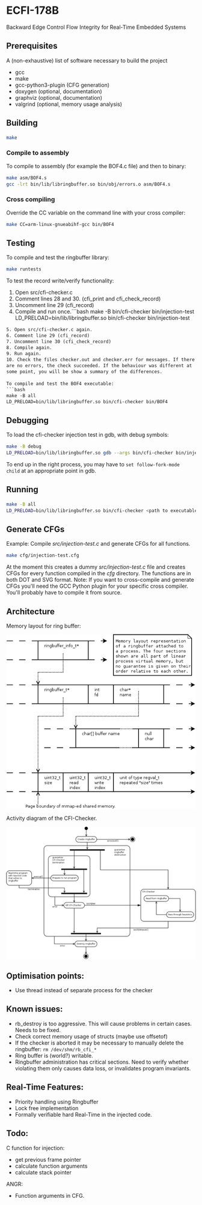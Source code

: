 # ECFI-178B
Backward Edge Control Flow Integrity for Real-Time Embedded Systems

## Prerequisites
A (non-exhaustive) list of software necessary to build the project

- gcc
- make
- gcc-python3-plugin (CFG generation)
- doxygen (optional, documentation)
- graphviz (optional, documentation)
- valgrind (optional, memory usage analysis)

## Building
```bash
make
```

### Compile to assembly ###
To compile to assembly (for example the BOF4.c file) and then to binary:
```bash
make asm/BOF4.s
gcc -lrt bin/lib/libringbuffer.so bin/obj/errors.o asm/BOF4.s
```

### Cross compiling
Override the CC variable on the command line with your cross compiler:
```bash
make CC=arm-linux-gnueabihf-gcc bin/BOF4
```

## Testing
To compile and test the ringbuffer library:
```bash
make runtests
```
To test the record write/verify functionality:
1. Open src/cfi-checker.c
2. Comment lines 28 and 30. (cfi_print and cfi_check_record)
3. Uncomment line 29 (cfi_record)
4. Compile and run once.```bash
make -B bin/cfi-checker bin/injection-test
LD_PRELOAD=bin/lib/libringbuffer.so bin/cfi-checker bin/injection-test
```
5. Open src/cfi-checker.c again.
6. Comment line 29 (cfi_record)
7. Uncomment line 30 (cfi_check_record)
8. Compile again.
9. Run again.
10. Check the files checker.out and checker.err for messages. If there are no errors, the check succeeded. If the behaviour was different at some point, you will be show a summary of the differences.

To compile and test the BOF4 executable:
```bash
make -B all
LD_PRELOAD=bin/lib/libringbuffer.so bin/cfi-checker bin/BOF4
```

## Debugging
To load the cfi-checker injection test in gdb, with debug symbols:
```bash
make -B debug 
LD_PRELOAD=bin/lib/libringbuffer.so gdb --args bin/cfi-checker bin/injection-test
```
To end up in the right process, you may have to `set follow-fork-mode child` at an appropriate point in gdb.

## Running
```bash
make -B all
LD_PRELOAD=bin/lib/libringbuffer.so bin/cfi-checker <path to executable>
```

## Generate CFGs ##
Example: Compile _src/injection-test.c_ and generate CFGs for all functions.
```bash
make cfg/injection-test.cfg
```
At the moment this creates a dummy _src/injection-test.c_ file and creates CFGs for every function compiled in the _cfg_ directory. The functions are in both DOT and SVG format.
Note: If you want to cross-compile and generate CFGs you'll need the GCC Python plugin for your specific cross compiler. You'll probably have to compile it from source.

## Architecture ##
Memory layout for ring buffer:

![Please read include/ringbuffer.h if you cannot see this picture.](doc/diagrams/ringbuffer_memory.png "The memory layout of a ringbuffer in use.")

Activity diagram of the CFI-Checker.

![Please read src/cfi-checker.c if you cannot see this picture.](doc/diagrams/cfi-checker_activity.png "Activity diagram that shows how the processes interact.")

## Optimisation points:
- Use thread instead of separate process for the checker

## Known issues:
- rb_destroy is too aggressive. This will cause problems in certain cases. Needs to be fixed.
- Check correct memory usage of structs (maybe use offsetof)
- If the checker is aborted it may be necessary to manually delete the ringbuffer: ```rm /dev/shm/rb_cfi_*```
- Ring buffer is (world?) writable.
- Ringbuffer administration has critical sections. Need to verify whether violating them only causes data loss, or invalidates program invariants.

## Real-Time Features:
- Priority handling using Ringbuffer
- Lock free implementation
- Formally verifiable hard Real-Time in the injected code.

## Todo:
C function for injection:
- get previous frame pointer
- calculate function arguments
- calculate stack pointer

ANGR:
- Function arguments in CFG.
